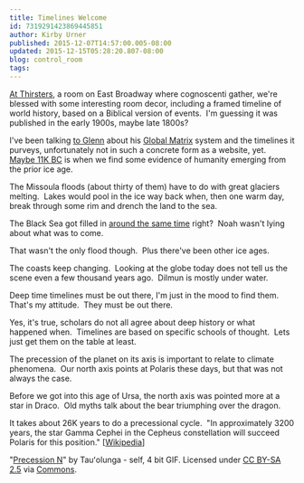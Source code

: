 ```yaml
---
title: Timelines Welcome
id: 7319291423869445851
author: Kirby Urner
published: 2015-12-07T14:57:00.005-08:00
updated: 2015-12-15T05:28:20.807-08:00
blog: control_room
tags: 
---
```


[](https://www.flickr.com/photos/kirbyurner/18107831193/in/photostream/)

[At Thirsters](http://worldgame.blogspot.com/2013/01/thirsters-gather.html), a room on East Broadway where cognoscenti gather, we're blessed with some interesting room decor, including a framed timeline of world history, based on a Biblical version of events.  I'm guessing it was published in the early 1900s, maybe late 1800s?

I've been talking [to Glenn](http://controlroom.blogspot.com/2015/07/about-factory.html) about his [Global Matrix](http://mybizmo.blogspot.com/2015/12/global-data-global-matrix.html) system and the timelines it purveys, unfortunately not in such a concrete form as a website, yet.  [Maybe 11K BC](https://en.wiki2.org/wiki/Last_glacial_period) is when we find some evidence of humanity emerging from the prior ice age.

The Missoula floods (about thirty of them) have to do with great glaciers melting.  Lakes would pool in the ice way back when, then one warm day, break through some rim and drench the land to the sea.

The Black Sea got filled in [around the same time](http://www.nationalgeographic.com/blacksea/ax/frame.html) right?  Noah wasn't lying about what was to come.

That wasn't the only flood though.  Plus there've been other ice ages.

The coasts keep changing.  Looking at the globe today does not tell us the scene even a few thousand years ago.  Dilmun is mostly under water.

Deep time timelines must be out there, I'm just in the mood to find them.  That's my attitude.  They must be out there.

Yes, it's true, scholars do not all agree about deep history or what happened when.  Timelines are based on specific schools of thought.  Lets just get them on the table at least.

The precession of the planet on its axis is important to relate to climate phenomena.  Our north axis points at Polaris these days, but that was not always the case.

Before we got into this age of Ursa, the north axis was pointed more at a star in Draco.  Old myths talk about the bear triumphing over the dragon.

It takes about 26K years to do a precessional cycle.  "In approximately 3200 years, the star Gamma Cephei in the Cepheus constellation will succeed Polaris for this position." [[Wikipedia](https://en.wikipedia.org/wiki/Axial_precession)]

[](https://blogger.googleusercontent.com/img/b/R29vZ2xl/AVvXsEhzBEok8f7BcN6SSCUCi3tK4wIFq8D7PqK7iKB_lpnHbiaLdwl0ggMUGEUDX2YQHi-6UjzbViZHlknKBpPliaMQV-SkrbPR7mhFQ05TJVO6ESxoF5Ab_9ydIExjoudW9N7M9A0Q/s1600/800px-Precession_N.gif)

"[Precession N](https://commons.wikimedia.org/wiki/File:Precession_N.gif#/media/File:Precession_N.gif)" by Tauʻolunga - self, 4 bit GIF.
Licensed under [CC BY-SA 2.5](http://creativecommons.org/licenses/by-sa/2.5) via [Commons](https://commons.wikimedia.org/wiki/).